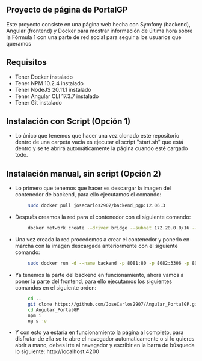 ## Proyecto de página de PortalGP

Este proyecto consiste en una página web hecha con Symfony (backend), Angular (frontend) y Docker para mostrar información de última hora sobre la Fórmula 1 con una parte de red social para seguir a los usuarios que queramos
## Requisitos

- Tener Docker instalado
- Tener NPM 10.2.4 instalado
- Tener NodeJS 20.11.1 instalado
- Tener Angular CLI 17.3.7 instalado
- Tener Git instalado
## Instalación con Script (Opción 1)

- Lo único que tenemos que hacer una vez clonado este repositorio dentro de una carpeta vacía es ejecutar el script "start.sh" que está dentro y se te abrirá automáticamente la página cuando esté cargado todo.
## Instalación manual, sin script (Opción 2)

- Lo primero que tenemos que hacer es descargar la imagen del contenedor de backend, para ello ejecutamos el comando: 

```bash
        sudo docker pull josecarlos2907/backend_pgp:12.06.3
```

- Después creamos la red para el contenedor con el siguiente comando: 
```bash
        docker network create -–driver bridge -–subnet 172.20.0.0/16 -–gateway 172.20.0.1 red_pgp
```

- Una vez creada la red procedemos a crear el contenedor y ponerlo en marcha con la imagen descargada anteriormente con el siguiente comando: 
```bash
        sudo docker run -d --name backend -p 8081:80 -p 8082:3306 -p 8083:8000 --ip 172.20.0.2 --net red_pgp --entrypoint /bin/sh josecarlospg2907/backend_pgp:12.06.3 -c "/opt/lampp/lampp start && cd /home/usuario/symfony/API_PortalGP && symfony server:start --port=8000"
```

- Ya tenemos la parte del backend en funcionamiento, ahora vamos a poner la parte del frontend, para ello ejecutamos los siguientes comandos en el siguiente orden:
```bash
        cd ..
        git clone https://github.com/JoseCarlos2907/Angular_PortalGP.git
        cd Angular_PortalGP
        npm i
        ng s -o
```


- Y con esto ya estaría en funcionamiento la página al completo, para disfrutar de ella se te abre el navegador automaticamente o si lo quieres abrir a mano, debes irte al navegador y escribir en la barra de búsqueda lo siguiente: http://localhost:4200